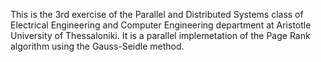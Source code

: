 This is the 3rd exercise of the Parallel and Distributed Systems class of Electrical Engineering and Computer Engineering department at Aristotle University of Thessaloniki. It is a parallel implemetation of the Page Rank algorithm using the Gauss-Seidle method.

